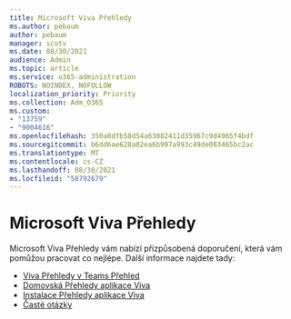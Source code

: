 ```yaml
---
title: Microsoft Viva Přehledy
ms.author: pebaum
author: pebaum
manager: scotv
ms.date: 08/30/2021
audience: Admin
ms.topic: article
ms.service: o365-administration
ROBOTS: NOINDEX, NOFOLLOW
localization_priority: Priority
ms.collection: Adm_O365
ms.custom:
- "13759"
- "9004616"
ms.openlocfilehash: 350a8dfb58d54a63082411d35967c9d4965f4bdf
ms.sourcegitcommit: b6dd6ae628a02ea6b997a993c49de083465bc2ac
ms.translationtype: MT
ms.contentlocale: cs-CZ
ms.lasthandoff: 08/30/2021
ms.locfileid: "58792679"
---
```

# <a name="microsoft-viva-insights"></a>Microsoft Viva Přehledy

Microsoft Viva Přehledy vám nabízí přizpůsobená doporučení, která vám pomůžou pracovat co nejlépe. Další informace najdete tady:

- [Viva Přehledy v Teams Přehled](https://docs.microsoft.com/insights/viva-teams-app)
- [Domovská Přehledy aplikace Viva](https://docs.microsoft.com/insights/viva-insights-home)
- [Instalace Přehledy aplikace Viva](https://docs.microsoft.com/insights/viva-teams-app-install)
- [Časté otázky](https://docs.microsoft.com/insights/viva-teams-app-faq)

